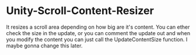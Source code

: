 # Unity-Scroll-Content-Resizer
It resizes a scroll area depending on how big are it's content.
You can ether check the size in the update, or you can comment the update out and when you modify the content you can just call the UpdateContentSize function.
I maybe gonna change this later.
